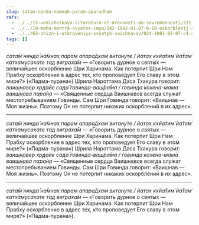 ```yaml
---
slug: satam-ninda-namnah-param-aparadham
refs:
  - ../../15-vedicheskaya-literatura-ot-drevnosti-do-sovremennosti/231-1982-02-15-b3-gaudiya-kantahara-oruzhie-propovednika.md
  - ../../19-maha-mantra-svyatoe-imya/342-1982-01-07-b-10-oskorblenij-svyatogo-imeni.md
  - ../../63-zhizn-i-otkroveniya-svyatyh-vaishnavov/924-1981-03-07-c4-ambarish-maharadzh-i-durvasa-muni.md
tags: []
---
```


*сата̄м̇ нинда̄ на̄мнах̣ парам* *апара̄дхам̇ витануте / йатах̣ кхйа̄тим̇ йа̄там̇ катхамусахате* *тад* *виграха̄м* — «Говорить дурное о святых — величайшее оскорбление Шри Харинама. Как потерпит Шри Нам Прабху оскорбление в адрес тех, кто проповедует Его славу в этом мире?» («Падма-пурана») Шрила Нароттама Даса Тхакура говорит: *ваиш̣н̣авер хр̣дайе сада̄ говинда-ваш́ра̄ма / говинда кохена-мама ваиш̣н̣ава пара̄н̣а* — «Священные сердца Ваишнавов всегда служат местопребыванием Говинды. Сам Шри Говинда говорит: «Ваишнав — Моя жизнь». Поэтому Он не потерпит никаких оскорблений в их адрес».

---

*сата̄м̇ нинда̄ на̄мнах̣ парам апара̄дхам̇ витануте / йатах̣ кхйа̄тим̇ йа̄там̇ катхамусахате тад виграха̄м* — «Говорить дурное о святых — величайшее оскорбление Шри Харинама. Как потерпит Шри Нам Прабху оскорбление в адрес тех, кто проповедует Его славу в этом мире?» («Падма-пурана») Шрила Нароттама Даса Тхакура говорит: *ваиш̣н̣авер хр̣дайе сада̄ говинда-ваш́ра̄ма / говинда кохена-мама ваиш̣н̣ава пара̄н̣а* — «Священные сердца Ваишнавов всегда служат местопребыванием Говинды. Сам Шри Говинда говорит: «Ваишнав — Моя жизнь». Поэтому Он не потерпит никаких оскорблений в их адрес».

---

*сата̄м̇ нинда̄ на̄мнах̣ парам апара̄дхам̇ витануте / йатах̣ кхйа̄тим̇ йа̄там̇ катхамусахате тад виграха̄м* — «Говорить дурное о святых — величайшее оскорбление Шри Харинама. Как потерпит Шри Нам Прабху оскорбление в адрес тех, кто проповедует Его славу в этом мире?» («Падма-пурана»).
